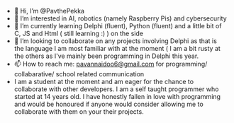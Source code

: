 - 👋 Hi, I’m @PavthePekka
- 👀 I’m interested in AI, robotics (namely Raspberry Pis) and cybersecurity
- 🌱 I’m currently learning Delphi (fluent), Python (fluent) and a little bit of C, JS and Html ( still learning :) ) on the side
- 💞️ I’m looking to collaborate on any projects involving Delphi as that is the language I am most familiar with at the moment ( I am a bit rusty at the others as I've mainly been programming in Delphi this year.
- 📫 How to reach me: pavannaidoo6@gmail.com for programming/ collabarative/ school related communication
- I am a student at the moment and am eager for the chance to collaborate with other developers. I am a self taught programmer who started at 14 years old. I have honestly fallen in love with programming and would
be honoured if anyone would consider allowing me to collaborate with them on your their projects. 



<!---
PavthePekka/PavthePekka is a ✨ special ✨ repository because its `README.md` (this file) appears on your GitHub profile.
You can click the Preview link to take a look at your changes.
--->
